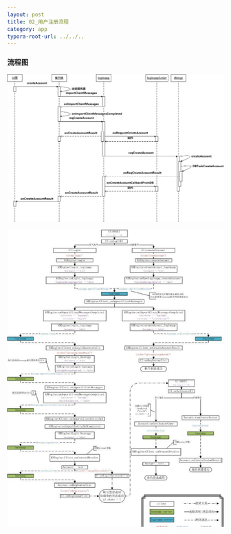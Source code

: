 ```yaml
---
layout: post
title: 02_用户注册流程
category: app
typora-root-url: ../../..
---
```


### 流程图

![img](../../../assets/03_%E7%94%A8%E6%88%B7%E6%B3%A8%E5%86%8C%E6%B5%81%E7%A8%8B/927675-20170527173726841-1094857875.png)

![image-20220930125358530](../../../assets/02_%E7%94%A8%E6%88%B7%E6%B3%A8%E5%86%8C%E6%B5%81%E7%A8%8B/image-20220930125358530.png)